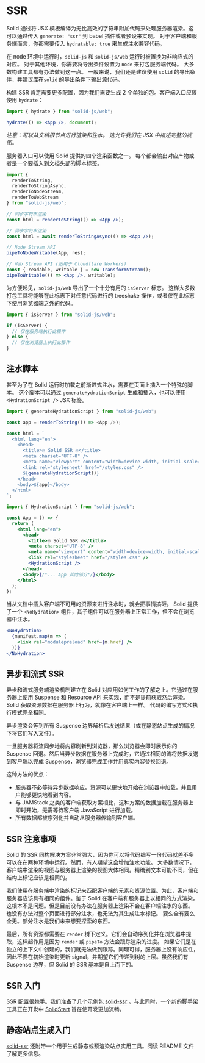 # SSR

Solid 通过将 JSX 模板编译为无比高效的字符串附加代码来处理服务器渲染。这可以通过传入 `generate: "ssr"` 到 babel 插件或者预设来实现。 对于客户端和服务端而言，你都需要传入 `hydratable: true` 来生成注水兼容代码。

在 node 环境中运行时，`solid-js` 和 `solid-js/web` 运行时被置换为非响应式的对应。 对于其他环境，你需要将导出条件设置为 `node` 来打包服务端代码。 大多数构建工具都有办法做到这一点。 一般来说，我们还是建议使用 `solid` 的导出条件，并建议库在`solid` 的导出条件下输出源代码。

构建 SSR 肯定需要更多配置，因为我们需要生成 2 个单独的包。客户端入口应该使用 `hydrate`：

```jsx
import { hydrate } from "solid-js/web";

hydrate(() => <App />, document);
```

_注意：可以从文档根节点进行渲染和注水。 这允许我们在 JSX 中描述完整的视图。_

服务器入口可以使用 Solid 提供的四个渲染函数之一。 每个都会输出对应产物或者是一个要插入到文档头部的脚本标签。

```jsx
import {
  renderToString,
  renderToStringAsync,
  renderToNodeStream,
  renderToWebStream
} from "solid-js/web";

// 同步字符串渲染
const html = renderToString(() => <App />);

// 异步字符串渲染
const html = await renderToStringAsync(() => <App />);

// Node Stream API
pipeToNodeWritable(App, res);

// Web Stream API (适用于 Cloudflare Workers)
const { readable, writable } = new TransformStream();
pipeToWritable(() => <App />, writable);
```

为方便起见，`solid-js/web` 导出了一个十分有用的 `isServer` 标志。 这样大多数打包工具将能够在此标志下对任意代码进行的 treeshake 操作，或者仅在此标志下使用浏览器端之外的代码。

```jsx
import { isServer } from "solid-js/web";

if (isServer) {
  // 仅在服务端执行此操作
} else {
  // 仅在浏览器上执行此操作
}
```

## 注水脚本

甚至为了在 Solid 运行时加载之前渐进式注水，需要在页面上插入一个特殊的脚本。 这个脚本可以通过 `generateHydrationScript` 生成和插入，也可以使用 `<HydrationScript />` JSX 标签。

```js
import { generateHydrationScript } from "solid-js/web";

const app = renderToString(() => <App />);

const html = `
  <html lang="en">
    <head>
      <title>🔥 Solid SSR 🔥</title>
      <meta charset="UTF-8" />
      <meta name="viewport" content="width=device-width, initial-scale=1.0" />
      <link rel="stylesheet" href="/styles.css" />
      ${generateHydrationScript()}
    </head>
    <body>${app}</body>
  </html>
`;
```

```jsx
import { HydrationScript } from "solid-js/web";

const App = () => {
  return (
    <html lang="en">
      <head>
        <title>🔥 Solid SSR 🔥</title>
        <meta charset="UTF-8" />
        <meta name="viewport" content="width=device-width, initial-scale=1.0" />
        <link rel="stylesheet" href="/styles.css" />
        <HydrationScript />
      </head>
      <body>{/*... App 其他部分*/}</body>
    </html>
  );
};
```

当从文档中插入客户端不可用的资源来进行注水时，就会把事情搞砸。 Solid 提供了一个 `<NoHydration>` 组件，其子组件可以在服务器上正常工作，但不会在浏览器中注水。

```jsx
<NoHydration>
  {manifest.map(m => (
    <link rel="modulepreload" href={m.href} />
  ))}
</NoHydration>
```

## 异步和流式 SSR

异步和流式服务端渲染机制建立在 Solid 对应用如何工作的了解之上。它通过在服务器上使用 Suspense 和 Resource API 来实现，而不是提前获取然后渲染。Solid 获取资源数据在服务器上行为，就像在客户端上一样。 代码的编写方式和执行模式完全相同。

异步渲染会等到所有 Suspense 边界解析后发送结果（或在静态站点生成的情况下将它们写入文件）。

一旦服务器将流同步地将内容刷新到浏览器，那么浏览器会即时展示你的 Suspense 回退。然后当异步数据在服务器上完成时，它通过相同的流将数据发送到客户端以完成 Suspense，浏览器完成工作并用真实内容替换回退。

这种方法的优点：

- 服务器不必等待异步数据响应。资源可以更快地开始在浏览器中加载，并且用户能够更快地看到内容。
- 与 JAMStack 之类的客户端获取方案相比，这种方案的数据加载在服务器上即时开始，无需等待客户端 JavaScript 进行加载。
- 所有数据都被序列化并自动从服务器传输到客户端。

## SSR 注意事项

Solid 的 SSR 同构解决方案非常强大，因为你可以将代码编写一份代码就差不多可以在在两种环境中运行。然而，有人期望这会增加注水功能。 大多数情况下，客户端中渲染的视图与服务器上渲染的视图大体相同。精确到文本可能不同，但在结构上标记应该是相同的。

我们使用在服务端中渲染的标记来匹配客户端的元素和资源位置。为此，客户端和服务器应该具有相同的组件。鉴于 Solid 在客户端和服务器上以相同的方式渲染，这根本不是问题。但是目前没有办法在服务器上渲染不会在客户端注水的东西。 也没有办法对整个页面进行部分注水，也无法为其生成注水标记。 要么全有要么全无。部分注水是我们未来想要探索的东西。

最后，所有资源都需要在 `render` 树下定义。它们会自动序列化并在浏览器中提取，这样起作用是因为 `render` 或 `pipeTo` 方法会跟踪渲染的进度。 如果它们是在独立的上下文中创建的，我们就无法做到跟踪。同理可得，服务器上没有响应性，因此不要在初始渲染时更新 signal，并期望它们传递到树的上层。虽然我们有 Suspense 边界，但 Solid 的 SSR 基本是自上而下的。

## SSR 入门

SSR 配置很棘手。我们准备了几个示例包 [solid-ssr](https://github.com/solidjs/solid/blob/main/packages/solid-ssr) 。与此同时，一个新的脚手架工具正在开发中 [SolidStart](https://github.com/solidjs/solid-start) 旨在使开发更加流畅。

## 静态站点生成入门

[solid-ssr](https://github.com/solidjs/solid/blob/main/packages/solid-ssr) 还附带一个用于生成静态或预渲染站点实用工具。阅读 README 文件了解更多信息。
